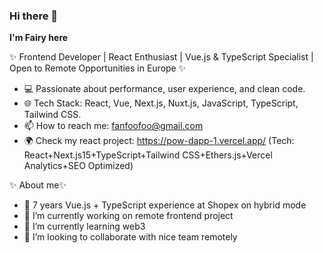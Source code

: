 ### Hi there 👋

**I'm Fairy here**

✨ Frontend Developer  | React Enthusiast | Vue.js & TypeScript Specialist | Open to Remote Opportunities in Europe ✨

- 💻 Passionate about performance, user experience, and clean code.
- 🌐 Tech Stack: React, Vue, Next.js, Nuxt.js, JavaScript, TypeScript, Tailwind CSS.
- 📫 How to reach me: fanfoofoo@gmail.com
- 🌍 Check my react project: https://pow-dapp-1.vercel.app/ (Tech: React+Next.js15+TypeScript+Tailwind CSS+Ethers.js+Vercel Analytics+SEO Optimized)
  
✨ About me✨

- 🤔 7 years Vue.js + TypeScript experience at Shopex on hybrid mode
- 🔭 I’m currently working on remote frontend project
- 🌱 I’m currently learning web3
- 👯 I’m looking to collaborate with nice team remotely
